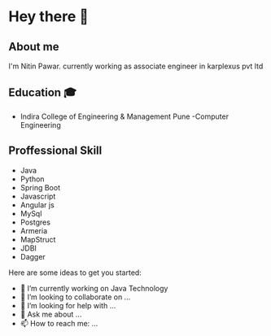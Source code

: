 # Hey there :wave:



## About me

I'm Nitin Pawar. currently working as associate engineer in karplexus pvt ltd


## Education :mortar_board:
- Indira College of Engineering & Management Pune
-Computer Engineering 

## Proffessional Skill

- Java
- Python
- Spring Boot
- Javascript
- Angular js
- MySql
- Postgres
- Armeria
- MapStruct
- JDBI
- Dagger





Here are some ideas to get you started:

- 🔭 I’m currently working on Java Technology
- 👯 I’m looking to collaborate on ...
- 🤔 I’m looking for help with ...
- 💬 Ask me about ...
- 📫 How to reach me: ...

